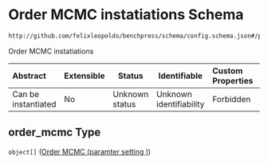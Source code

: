 # Order MCMC instatiations Schema

```txt
http://github.com/felixleopoldo/benchpress/schema/config.schema.json#/properties/structure_learning_algorithms/properties/order_mcmc
```

Order MCMC instatiations


| Abstract            | Extensible | Status         | Identifiable            | Custom Properties | Additional Properties | Access Restrictions | Defined In                                                                  |
| :------------------ | ---------- | -------------- | ----------------------- | :---------------- | --------------------- | ------------------- | --------------------------------------------------------------------------- |
| Can be instantiated | No         | Unknown status | Unknown identifiability | Forbidden         | Allowed               | none                | [config.schema.json\*](../../out/config.schema.json "open original schema") |

## order_mcmc Type

`object[]` ([Order MCMC (paramter setting  )](config-definitions-order-mcmc-paramter-setting--.md))

